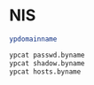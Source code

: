 # NIS

```bash
ypdomainname
```

```bash
ypcat passwd.byname
ypcat shadow.byname
ypcat hosts.byname
```